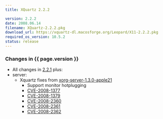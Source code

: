 ```yaml
---
title: XQuartz 2.2.2

version: 2.2.2
date: 2008.06.14
filename: XQuartz-2.2.2.pkg
download_url: https://xquartz-dl.macosforge.org/Leopard/X11-2.2.2.pkg
required_os_version: 10.5.2
status: release
---
```


### Changes in {{ page.version }} ###
  * All changes in [2.2.1](XQuartz-2.2.1.html) plus:
  * server:
    * Xquartz fixes from [xorg-server-1.3.0-apple21](https://github.com/XQuartz/xorg-server/commits/b3373877b7c9fa35d02c052e6e753529943e4095)
      * Support monitor hotplugging
      * [CVE-2008-1377](http://cve.mitre.org/cgi-bin/cvename.cgi?name=CVE-2008-1377)
      * [CVE-2008-1379](http://cve.mitre.org/cgi-bin/cvename.cgi?name=CVE-2008-1379)
      * [CVE-2008-2360](http://cve.mitre.org/cgi-bin/cvename.cgi?name=CVE-2008-2360)
      * [CVE-2008-2361](http://cve.mitre.org/cgi-bin/cvename.cgi?name=CVE-2008-2361)
      * [CVE-2008-2362](http://cve.mitre.org/cgi-bin/cvename.cgi?name=CVE-2008-2362)
